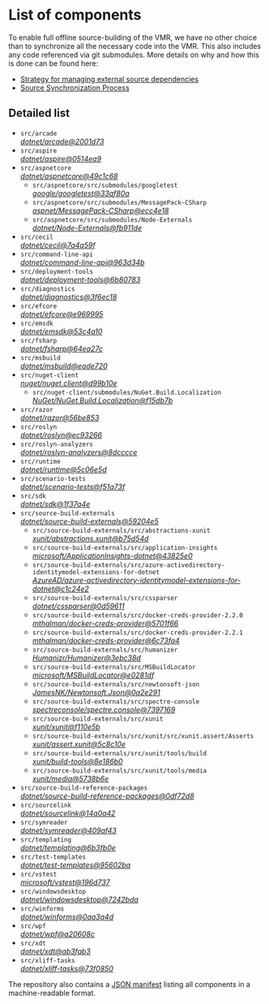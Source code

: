 ﻿# List of components

To enable full offline source-building of the VMR, we have no other choice than to synchronize all the necessary code into the VMR. This also includes any code referenced via git submodules. More details on why and how this is done can be found here:
- [Strategy for managing external source dependencies](src/arcade/Documentation/UnifiedBuild/VMR-Strategy-For-External-Source.md)
- [Source Synchronization Process](src/arcade/Documentation/UnifiedBuild/VMR-Design-And-Operation.md#source-synchronization-process)

## Detailed list

<!-- component list beginning -->
- `src/arcade`  
*[dotnet/arcade@2001d73](https://github.com/dotnet/arcade/tree/2001d73c8ff942331a73300ba61fa6164805b231)*
- `src/aspire`  
*[dotnet/aspire@0514ea9](https://github.com/dotnet/aspire/tree/0514ea9e12ece4dd764824ce925ae0eae6fcbd86)*
- `src/aspnetcore`  
*[dotnet/aspnetcore@49c1c68](https://github.com/dotnet/aspnetcore/tree/49c1c68bf1ac4f1f28db5c1b33ec5b7bab35546b)*
    - `src/aspnetcore/src/submodules/googletest`  
    *[google/googletest@33af80a](https://github.com/google/googletest/tree/33af80a883ddc33d9c0fac0a5b4578301efb18de)*
    - `src/aspnetcore/src/submodules/MessagePack-CSharp`  
    *[aspnet/MessagePack-CSharp@ecc4e18](https://github.com/aspnet/MessagePack-CSharp/tree/ecc4e18ad7a0c7db51cd7e3d2997a291ed01444d)*
    - `src/aspnetcore/src/submodules/Node-Externals`  
    *[dotnet/Node-Externals@fb911de](https://github.com/dotnet/Node-Externals/tree/fb911deddbaf7367146718374a403d393571f18a)*
- `src/cecil`  
*[dotnet/cecil@7a4a59f](https://github.com/dotnet/cecil/tree/7a4a59f9f66baf6711a6ce2de01d3b2c62ed72d8)*
- `src/command-line-api`  
*[dotnet/command-line-api@963d34b](https://github.com/dotnet/command-line-api/tree/963d34b1fb712c673bfb198133d7e988182c9ef4)*
- `src/deployment-tools`  
*[dotnet/deployment-tools@6b80783](https://github.com/dotnet/deployment-tools/tree/6b80783f6743ee9f18940eb6acb7135e5c111d4b)*
- `src/diagnostics`  
*[dotnet/diagnostics@3f6ec18](https://github.com/dotnet/diagnostics/tree/3f6ec187afd27d5f242c9275ca1b6e16c43a1b0c)*
- `src/efcore`  
*[dotnet/efcore@e969995](https://github.com/dotnet/efcore/tree/e969995b2701f228815259941467104b6ee8dbee)*
- `src/emsdk`  
*[dotnet/emsdk@53c4a10](https://github.com/dotnet/emsdk/tree/53c4a109e2abc0112996e2bc4a7f830f572f4efd)*
- `src/fsharp`  
*[dotnet/fsharp@64ea27c](https://github.com/dotnet/fsharp/tree/64ea27c8b4a633593923607dc33be6bbc3e2aea3)*
- `src/msbuild`  
*[dotnet/msbuild@eade720](https://github.com/dotnet/msbuild/tree/eade7200e9e8c3f7017c7eff60b7cf591b2e71ac)*
- `src/nuget-client`  
*[nuget/nuget.client@d99b10e](https://github.com/nuget/nuget.client/tree/d99b10e289957d286551af1854a196e7785f04e4)*
    - `src/nuget-client/submodules/NuGet.Build.Localization`  
    *[NuGet/NuGet.Build.Localization@f15db7b](https://github.com/NuGet/NuGet.Build.Localization/tree/f15db7b7c6f5affbea268632ef8333d2687c8031)*
- `src/razor`  
*[dotnet/razor@56be853](https://github.com/dotnet/razor/tree/56be853811224127942a9b1eef8d6b76f2829579)*
- `src/roslyn`  
*[dotnet/roslyn@ec93266](https://github.com/dotnet/roslyn/tree/ec93266ae18214bc9b67c5d9d8e6c001b9179789)*
- `src/roslyn-analyzers`  
*[dotnet/roslyn-analyzers@8dcccce](https://github.com/dotnet/roslyn-analyzers/tree/8dccccec1ce3bd2fb532ec77d7e092ab9d684db7)*
- `src/runtime`  
*[dotnet/runtime@5c06e5d](https://github.com/dotnet/runtime/tree/5c06e5d01fa0ea4122e7202cefb921a779f9843a)*
- `src/scenario-tests`  
*[dotnet/scenario-tests@f51a73f](https://github.com/dotnet/scenario-tests/tree/f51a73f2b5a01a5f91e66098dee90203d3274fac)*
- `src/sdk`  
*[dotnet/sdk@1f37a4e](https://github.com/dotnet/sdk/tree/1f37a4eacb96cb585713b8bb43de8d994d0d46a3)*
- `src/source-build-externals`  
*[dotnet/source-build-externals@59204e5](https://github.com/dotnet/source-build-externals/tree/59204e5b14e6e197b3c942f992f6e3ec9196e50b)*
    - `src/source-build-externals/src/abstractions-xunit`  
    *[xunit/abstractions.xunit@b75d54d](https://github.com/xunit/abstractions.xunit/tree/b75d54d73b141709f805c2001b16f3dd4d71539d)*
    - `src/source-build-externals/src/application-insights`  
    *[microsoft/ApplicationInsights-dotnet@43825e0](https://github.com/microsoft/ApplicationInsights-dotnet/tree/43825e06a22cdfb702fc199a7ba99a7d541d48c6)*
    - `src/source-build-externals/src/azure-activedirectory-identitymodel-extensions-for-dotnet`  
    *[AzureAD/azure-activedirectory-identitymodel-extensions-for-dotnet@c1c24e2](https://github.com/AzureAD/azure-activedirectory-identitymodel-extensions-for-dotnet/tree/c1c24e29d5eeac2a2cd53fe0b5656924bdb69e3d)*
    - `src/source-build-externals/src/cssparser`  
    *[dotnet/cssparser@0d59611](https://github.com/dotnet/cssparser/tree/0d59611784841735a7778a67aa6e9d8d000c861f)*
    - `src/source-build-externals/src/docker-creds-provider-2.2.0`  
    *[mthalman/docker-creds-provider@5701f66](https://github.com/mthalman/docker-creds-provider/tree/5701f6667c1fbd805684857baaa860383bbdfed7)*
    - `src/source-build-externals/src/docker-creds-provider-2.2.1`  
    *[mthalman/docker-creds-provider@6c73fa4](https://github.com/mthalman/docker-creds-provider/tree/6c73fa4784795ae07f49305a057abf5c473d2adb)*
    - `src/source-build-externals/src/humanizer`  
    *[Humanizr/Humanizer@3ebc38d](https://github.com/Humanizr/Humanizer/tree/3ebc38de585fc641a04b0e78ed69468453b0f8a1)*
    - `src/source-build-externals/src/MSBuildLocator`  
    *[microsoft/MSBuildLocator@e0281df](https://github.com/microsoft/MSBuildLocator/tree/e0281df33274ac3c3e22acc9b07dcb4b31d57dc0)*
    - `src/source-build-externals/src/newtonsoft-json`  
    *[JamesNK/Newtonsoft.Json@0a2e291](https://github.com/JamesNK/Newtonsoft.Json/tree/0a2e291c0d9c0c7675d445703e51750363a549ef)*
    - `src/source-build-externals/src/spectre-console`  
    *[spectreconsole/spectre.console@7397169](https://github.com/spectreconsole/spectre.console/tree/7397169a2757dc3657598bdea4ac222c0f283425)*
    - `src/source-build-externals/src/xunit`  
    *[xunit/xunit@f110e5b](https://github.com/xunit/xunit/tree/f110e5bee5dfd4c08339587c9c3df9292fcb597c)*
    - `src/source-build-externals/src/xunit/src/xunit.assert/Asserts`  
    *[xunit/assert.xunit@5c8c10e](https://github.com/xunit/assert.xunit/tree/5c8c10e085eb42f39f2fe0b40c94bf56649eb0a4)*
    - `src/source-build-externals/src/xunit/tools/build`  
    *[xunit/build-tools@8e186b0](https://github.com/xunit/build-tools/tree/8e186b0f8e398796e75453f3f18952b06d29fdfd)*
    - `src/source-build-externals/src/xunit/tools/media`  
    *[xunit/media@5738b6e](https://github.com/xunit/media/tree/5738b6e86f08e0389c4392b939c20e3eca2d9822)*
- `src/source-build-reference-packages`  
*[dotnet/source-build-reference-packages@0df72d8](https://github.com/dotnet/source-build-reference-packages/tree/0df72d85186994facaefcb4eb832b8c8a8e5ae3d)*
- `src/sourcelink`  
*[dotnet/sourcelink@14a0a42](https://github.com/dotnet/sourcelink/tree/14a0a42ffb29b53fb9939f14da5a4be8c6c07e0b)*
- `src/symreader`  
*[dotnet/symreader@409af43](https://github.com/dotnet/symreader/tree/409af431ee684f9e07d34bbd4e51b9933345c1e1)*
- `src/templating`  
*[dotnet/templating@6b3fb0e](https://github.com/dotnet/templating/tree/6b3fb0e0f93bd0df2e6aa1d78c4ffd3f6c41276d)*
- `src/test-templates`  
*[dotnet/test-templates@95602ba](https://github.com/dotnet/test-templates/tree/95602ba339a3d693f709d2ff11533a9f3ba5328e)*
- `src/vstest`  
*[microsoft/vstest@196d737](https://github.com/microsoft/vstest/tree/196d737555bb879a38056f3a6c94a9bb8ec78b1c)*
- `src/windowsdesktop`  
*[dotnet/windowsdesktop@7242bda](https://github.com/dotnet/windowsdesktop/tree/7242bda792fbc1e98c9dbf7df0a5f84f29d05213)*
- `src/winforms`  
*[dotnet/winforms@0aa3a4d](https://github.com/dotnet/winforms/tree/0aa3a4dfea1dad493ecbfe15cd513604468b3916)*
- `src/wpf`  
*[dotnet/wpf@a20608c](https://github.com/dotnet/wpf/tree/a20608ce88a435fcf2c793cb5de8745fce0724bf)*
- `src/xdt`  
*[dotnet/xdt@ab3fab3](https://github.com/dotnet/xdt/tree/ab3fab3f13fe09c8eb14aafc7811bf33e6de5654)*
- `src/xliff-tasks`  
*[dotnet/xliff-tasks@73f0850](https://github.com/dotnet/xliff-tasks/tree/73f0850939d96131c28cf6ea6ee5aacb4da0083a)*
<!-- component list end -->

The repository also contains a [JSON manifest](https://github.com/dotnet/dotnet/blob/main/src/source-manifest.json) listing all components in a machine-readable format.
